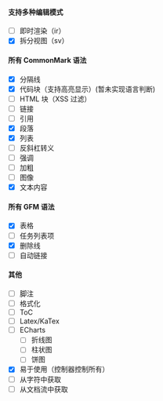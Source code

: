 #### 支持多种编辑模式

- [ ] 即时渲染（ir）
- [x] 拆分视图（sv）

#### 所有 CommonMark 语法

- [x] 分隔线
- [x] 代码块（支持高亮显示）(暂未实现语言判断)
- [ ] HTML 块（XSS 过滤）
- [ ] 链接
- [ ] 引用
- [x] 段落
- [x] 列表
- [ ] 反斜杠转义
- [ ] 强调
- [ ] 加粗
- [ ] 图像
- [x] 文本内容

#### 所有 GFM 语法

- [x] 表格
- [ ] 任务列表项
- [x] 删除线
- [ ] 自动链接

#### 其他

- [ ] 脚注
- [ ] 格式化
- [ ] ToC
- [ ] Latex/KaTex
- [ ] ECharts
  - [ ] 折线图
  - [ ] 柱状图
  - [ ] 饼图
- [x] 易于使用（控制器控制所有）
- [ ] 从字符中获取
- [ ] 从文档流中获取
